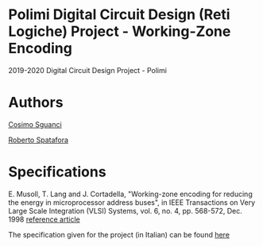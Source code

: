 # Polimi Digital Circuit Design (Reti Logiche) Project - Working-Zone Encoding

2019-2020 Digital Circuit Design Project - Polimi

# Authors

[Cosimo Sguanci](https://www.linkedin.com/in/cosimo-sguanci-93bb05146/)

[Roberto Spatafora](https://www.linkedin.com/in/roberto-spatafora/)


# Specifications

E. Musoll, T. Lang and J. Cortadella, "Working-zone encoding for reducing the energy in microprocessor address buses", in IEEE Transactions on Very Large Scale Integration (VLSI) Systems, vol. 6, no. 4, pp. 568-572, Dec. 1998 [reference article](https://github.com/CosimoSguanci/Polimi-Digital-Circuit-Design-Project-2020/blob/main/doc/Musoll-Lang-Cortadella-paper.pdf)

The specification given for the project (in Italian) can be found [here](https://github.com/CosimoSguanci/Polimi-Digital-Circuit-Design-Project-2020/blob/main/doc/PFRL_Specifica_1920.pdf)
